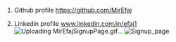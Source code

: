 1. Github profile
   https://github.com/MirEfaj

2. Linkedin profile
   www.linkedin.com/in/efaj1
![Uploading MirEfajSignupPage.gif…]()
![Signup_page](https://github.com/user-attachments/assets/2975bf1e-ca37-4fde-9450-d269e09a085f)
